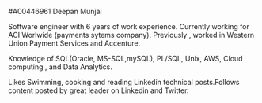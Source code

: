 #A00446961
Deepan Munjal

Software engineer with 6 years of work experience. Currently working for ACI Worlwide (payments sytems company). Previously , worked in Western Union Payment Services and Accenture.

Knowledge of SQL(Oracle, MS-SQL,mySQL), PL/SQL, Unix, AWS, Cloud computing , and Data Analytics.

Likes Swimming, cooking and reading Linkedin technical posts.Follows content posted by great leader on Linkedin and Twitter.